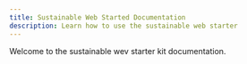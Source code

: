 ```yaml
---
title: Sustainable Web Started Documentation
description: Learn how to use the sustainable web starter
---
```


Welcome to the sustainable wev starter kit documentation.
